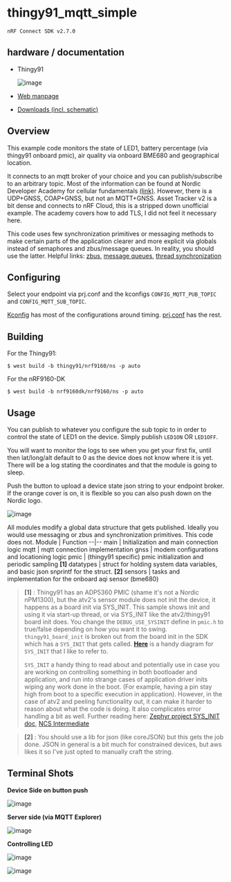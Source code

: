 # thingy91_mqtt_simple
`nRF Connect SDK v2.7.0`

## hardware / documentation
- Thingy91
  
  ![image](https://github.com/droidecahedron/thingy91_adp5360_simple/assets/63935881/22f5c0fe-d8a3-462c-ace9-84259d406d86)

- [Web manpage](https://docs.nordicsemi.com/category/thingy91-category)
- [Downloads (incl. schematic)](https://www.nordicsemi.com/Products/Development-hardware/Nordic-Thingy-91/Download)

## Overview
This example code monitors the state of LED1, battery percentage (via thingy91 onboard pmic), air quality via onboard BME680 and geographical location.

It connects to an mqtt broker of your choice and you can publish/subscribe to an arbitrary topic. Most of the information can be found at Nordic Developer Academy for cellular fundamentals [(link)](https://academy.nordicsemi.com/courses/cellular-iot-fundamentals).
However, there is a UDP+GNSS, COAP+GNSS, but not an MQTT+GNSS. Asset Tracker v2 is a bit dense and connects to nRF Cloud, this is a stripped down unofficial example. The academy covers how to add TLS, I did not feel it necessary here.

This code uses few synchronization primitives or messaging methods to make certain parts of the application clearer and more explicit via globals instead of semaphores and zbus/message queues. In reality, you should use the latter. Helpful links: [zbus](https://docs.zephyrproject.org/latest/services/zbus/index.html), [message queues](https://docs.zephyrproject.org/latest/kernel/services/data_passing/message_queues.html), [thread synchronization](https://academy.nordicsemi.com/courses/nrf-connect-sdk-fundamentals/lessons/lesson-8-thread-synchronization/)

## Configuring
Select your endpoint via prj.conf and the kconfigs `CONFIG_MQTT_PUB_TOPIC` and `CONFIG_MQTT_SUB_TOPIC`.

[Kconfig](https://github.com/droidecahedron/thingy91_mqtt_simple/blob/main/Kconfig) has most of the configurations around timing.
[prj.conf](https://github.com/droidecahedron/thingy91_mqtt_simple/blob/main/prj.conf) has the rest.


## Building

For the Thingy91:

```
$ west build -b thingy91/nrf9160/ns -p auto
```

For the nRF9160-DK

```
$ west build -b nrf9160dk/nrf9160/ns -p auto
```

##  Usage

You can publish to whatever you configure the sub topic to in order to control the state of LED1 on the device. Simply publish `LED1ON` OR `LED1OFF`.

You will want to monitor the logs to see when you get your first fix, until then lat/long/alt default to 0 as the device does not know where it is yet. There will be a log stating the coordinates and that the module is going to sleep.

Push the button to upload a device state json string to your endpoint broker. If the orange cover is on, it is flexible so you can also push down on the Nordic logo.

![image](https://github.com/user-attachments/assets/7f5871e3-0b26-4e75-9673-72441118c226)


All modules modify a global data structure that gets published. Ideally you would use messaging or zbus and synchronization primitives. This code does not.
Module | Function
--|--
main | Initialization and main connection logic
mqtt | mqtt connection implementation
gnss | modem configurations and locationing logic
pmic | (thingy91 specific) pmic initialization and periodic sampling **[1]**
datatypes | struct for holding system data variables, and basic json snprintf for the struct. **[2]**
sensors | tasks and implementation for the onboard aqi sensor (bme680)

> **[1]** : Thingy91 has an ADP5360 PMIC (shame it's not a Nordic nPM1300), but the atv2's sensor module does not init the device, it happens as a board init via SYS_INIT. This sample shows init and using it via start-up thread, or via SYS_INIT like the atv2/thingy91 board init does.
> You change the `DEBUG_USE_SYSINIT` define in `pmic.h` to true/false depending on how you want it to swing. `thingy91_board_init` is broken out from the board init in the SDK which has a `SYS_INIT` that gets called. [**Here**](https://github.com/droidecahedron/thingy91_adp5360_simple/assets/63935881/9b8076cf-b1c9-422e-8dfe-1ba4d923207c) is a handy diagram for `SYS_INIT` that I like to refer to.
> 
> `SYS_INIT` a handy thing to read about and potentially use in case you are working on controlling something in both bootloader and application, and run into strange cases of application driver inits wiping any work done in the boot. (For example, having a pin stay high from boot to a specific execution in application). However, in the case of atv2 and peeling functionality out, it can make it harder to reason about what the code is doing. It also complicates error handling a bit as well.
> Further reading here: [Zephyr project SYS_INIT doc](https://docs.zephyrproject.org/latest/doxygen/html/group__sys__init.html), [NCS Intermediate](https://academy.nordicsemi.com/courses/nrf-connect-sdk-intermediate/lessons/lesson-1-zephyr-rtos-advanced/topic/boot-up-sequence-execution-context/)

> **[2]** :  You should use a lib for json (like coreJSON) but this gets the job done. JSON in general is a bit much for constrained devices, but aws likes it so I've just opted to manually craft the string.



## Terminal Shots

**Device Side on button push**

![image](https://github.com/user-attachments/assets/64686711-2e54-4e5d-ab6c-04427cf825ec)


**Server side (via MQTT Explorer)**

![image](https://github.com/user-attachments/assets/aa08122a-a4d8-4f42-9b85-e7d1f8516bdb)


**Controlling LED**

![image](https://github.com/user-attachments/assets/d0f21db9-60b3-41bb-bd54-b10dfb08b031)

![image](https://github.com/user-attachments/assets/82115deb-b2e4-48bc-bc44-4949ad5d17e7)

